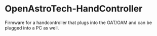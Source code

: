 # OpenAstroTech-HandController
Firmware for a handcontroller that plugs into the OAT/OAM and can be plugged into a PC as well.
